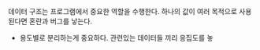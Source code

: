 데이터 구조는 프로그램에서 중요한 역할을 수행한다.
하나의 값이 여러 목적으로 사용된다면 혼란과 버그를 낳는다.
- 용도별로 분리하는게 중요하다.
관련있는 데이터들 끼리 응집도를 놓
